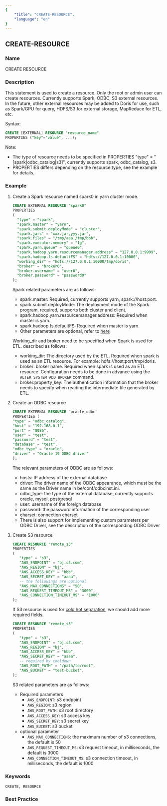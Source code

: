 ```yaml
---
{
    "title": "CREATE-RESOURCE",
    "language": "en"
}
---
```


## CREATE-RESOURCE

### Name

CREATE RESOURCE

### Description

This statement is used to create a resource. Only the root or admin user can create resources. Currently supports Spark, ODBC, S3 external resources. In the future, other external resources may be added to Doris for use, such as Spark/GPU for query, HDFS/S3 for external storage, MapReduce for ETL, etc.

Syntax:

```sql
CREATE [EXTERNAL] RESOURCE "resource_name"
PROPERTIES ("key"="value", ...);
````

Note:

- The type of resource needs to be specified in PROPERTIES "type" = "[spark|odbc_catalog|s3]", currently supports spark, odbc_catalog, s3.
- PROPERTIES differs depending on the resource type, see the example for details.

### Example

1. Create a Spark resource named spark0 in yarn cluster mode.

   ```sql
   CREATE EXTERNAL RESOURCE "spark0"
   PROPERTIES
   (
     "type" = "spark",
     "spark.master" = "yarn",
     "spark.submit.deployMode" = "cluster",
     "spark.jars" = "xxx.jar,yyy.jar",
     "spark.files" = "/tmp/aaa,/tmp/bbb",
     "spark.executor.memory" = "1g",
     "spark.yarn.queue" = "queue0",
     "spark.hadoop.yarn.resourcemanager.address" = "127.0.0.1:9999",
     "spark.hadoop.fs.defaultFS" = "hdfs://127.0.0.1:10000",
     "working_dir" = "hdfs://127.0.0.1:10000/tmp/doris",
     "broker" = "broker0",
     "broker.username" = "user0",
     "broker.password" = "password0"
   );
   ````

   Spark related parameters are as follows:
   - spark.master: Required, currently supports yarn, spark://host:port.
   - spark.submit.deployMode: The deployment mode of the Spark program, required, supports both cluster and client.
   - spark.hadoop.yarn.resourcemanager.address: Required when master is yarn.
   - spark.hadoop.fs.defaultFS: Required when master is yarn.
   - Other parameters are optional, refer to [here](http://spark.apache.org/docs/latest/configuration.html)

   

   Working_dir and broker need to be specified when Spark is used for ETL. described as follows:

   - working_dir: The directory used by the ETL. Required when spark is used as an ETL resource. For example: hdfs://host:port/tmp/doris.
   - broker: broker name. Required when spark is used as an ETL resource. Configuration needs to be done in advance using the `ALTER SYSTEM ADD BROKER` command.
   - broker.property_key: The authentication information that the broker needs to specify when reading the intermediate file generated by ETL.

2. Create an ODBC resource

   ```sql
   CREATE EXTERNAL RESOURCE `oracle_odbc`
   PROPERTIES (
   "type" = "odbc_catalog",
   "host" = "192.168.0.1",
   "port" = "8086",
   "user" = "test",
   "password" = "test",
   "database" = "test",
   "odbc_type" = "oracle",
   "driver" = "Oracle 19 ODBC driver"
   );
   ````

   The relevant parameters of ODBC are as follows:
   - hosts: IP address of the external database
   - driver: The driver name of the ODBC appearance, which must be the same as the Driver name in be/conf/odbcinst.ini.
   - odbc_type: the type of the external database, currently supports oracle, mysql, postgresql
   - user: username of the foreign database
   - password: the password information of the corresponding user
   - charset: connection charset
   - There is also support for implementing custom parameters per ODBC Driver, see the description of the corresponding ODBC Driver

4. Create S3 resource

   ```sql
   CREATE RESOURCE "remote_s3"
   PROPERTIES
   (
      "type" = "s3",
      "AWS_ENDPOINT" = "bj.s3.com",
      "AWS_REGION" = "bj",
      "AWS_ACCESS_KEY" = "bbb",
      "AWS_SECRET_KEY" = "aaaa",
      -- the followings are optional
      "AWS_MAX_CONNECTIONS" = "50",
      "AWS_REQUEST_TIMEOUT_MS" = "3000",
      "AWS_CONNECTION_TIMEOUT_MS" = "1000"
   );
   ```

   If S3 resource is used for [cold hot separation](../../../../../docs/advanced/cold_hot_separation.md), we should add more required fields.
   ```sql
   CREATE RESOURCE "remote_s3"
   PROPERTIES
   (
      "type" = "s3",
      "AWS_ENDPOINT" = "bj.s3.com",
      "AWS_REGION" = "bj",
      "AWS_ACCESS_KEY" = "bbb",
      "AWS_SECRET_KEY" = "aaaa",
      -- required by cooldown
      "AWS_ROOT_PATH" = "/path/to/root",
      "AWS_BUCKET" = "test-bucket",
   );
   ```

   S3 related parameters are as follows:
   - Required parameters
       - `AWS_ENDPOINT`: s3 endpoint
       - `AWS_REGION`: s3 region
       - `AWS_ROOT_PATH`: s3 root directory
       - `AWS_ACCESS_KEY`: s3 access key
       - `AWS_SECRET_KEY`: s3 secret key
       - `AWS_BUCKET`: s3 bucket
   - optional parameter
       - `AWS_MAX_CONNECTIONS`: the maximum number of s3 connections, the default is 50
       - `AWS_REQUEST_TIMEOUT_MS`: s3 request timeout, in milliseconds, the default is 3000
       - `AWS_CONNECTION_TIMEOUT_MS`: s3 connection timeout, in milliseconds, the default is 1000

### Keywords

    CREATE, RESOURCE

### Best Practice
